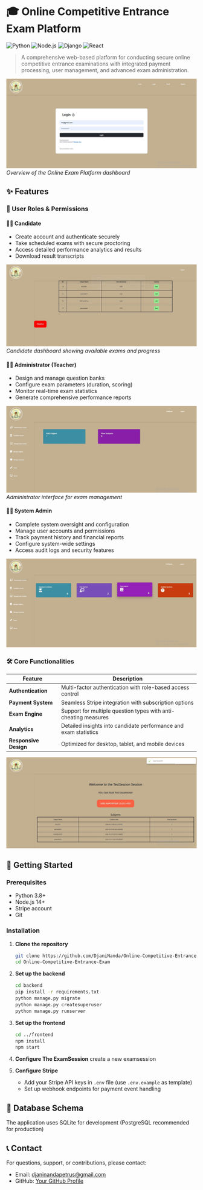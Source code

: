 # 🎓 Online Competitive Entrance Exam Platform

![Python](https://img.shields.io/badge/Python-3.8+-green.svg)
![Node.js](https://img.shields.io/badge/Node.js-14+-green.svg)
![Django](https://img.shields.io/badge/Django-latest-red.svg)
![React](https://img.shields.io/badge/React-latest-blue.svg)

> A comprehensive web-based platform for conducting secure online competitive entrance examinations with integrated payment processing, user management, and advanced exam administration.

![Platform Login](./images/2.JPG)
*Overview of the Online Exam Platform dashboard*

## ✨ Features

### 🔐 User Roles & Permissions

#### 👨‍🎓 Candidate
- Create account and authenticate securely
- Take scheduled exams with secure proctoring
- Access detailed performance analytics and results
- Download  result transcripts

![Candidate Dashboard](./images/3.JPG)
*Candidate dashboard showing available exams and progress*

#### 👨‍🏫 Administrator (Teacher)
- Design and manage question banks
- Configure exam parameters (duration, scoring)
- Monitor real-time exam statistics
- Generate comprehensive performance reports

![Administrator Interface](./images/6.jpg)
*Administrator interface for exam management*

#### 👨‍💼 System Admin
- Complete system oversight and configuration
- Manage user accounts and permissions
- Track payment history and financial reports
- Configure system-wide settings
- Access audit logs and security features

![Admin Interface](./images/5.jpg)
### 🛠️ Core Functionalities

| Feature | Description |
|---------|-------------|
| **Authentication** | Multi-factor authentication with role-based access control |
| **Payment System** | Seamless Stripe integration with subscription options |
| **Exam Engine** | Support for multiple question types with anti-cheating measures |
| **Analytics** | Detailed insights into candidate performance and exam statistics |
| **Responsive Design** | Optimized for desktop, tablet, and mobile devices |

![Exam Interface](./images/4.jpg)

## 🚀 Getting Started

### Prerequisites
- Python 3.8+
- Node.js 14+
- Stripe account
- Git

### Installation

1. **Clone the repository**
   ```bash
   git clone https://github.com/DjaniNanda/Online-Competitive-Entrance-Exam.git
   cd Online-Competitive-Entrance-Exam
   ```

2. **Set up the backend**
   ```bash
   cd backend
   pip install -r requirements.txt
   python manage.py migrate
   python manage.py createsuperuser
   python manage.py runserver
   ```

3. **Set up the frontend**
   ```bash
   cd ../frontend
   npm install
   npm start
   ```
4. **Configure The ExamSession**
    create a new examsession

5. **Configure Stripe**
   - Add your Stripe API keys in `.env` file (use `.env.example` as template)
   - Set up webhook endpoints for payment event handling

## 💾 Database Schema

The application uses SQLite for development (PostgreSQL recommended for production)

## 📞 Contact

For questions, support, or contributions, please contact:
- Email: djaninandapetrus@gmail.com
- GitHub: [Your GitHub Profile](https://github.com/DjaniNanda)
